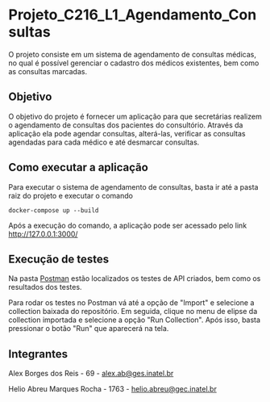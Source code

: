 # Projeto_C216_L1_Agendamento_Consultas

O projeto consiste em um sistema de agendamento de consultas médicas, no qual é possível gerenciar o cadastro dos médicos existentes, bem como as consultas marcadas.

## Objetivo

O objetivo do projeto é fornecer um aplicação para que secretárias realizem o agendamento de consultas dos pacientes do consultório. Através da aplicação ela pode agendar consultas, alterá-las, verificar as consultas agendadas para cada médico e até desmarcar consultas.

## Como executar a aplicação

Para executar o sistema de agendamento de consultas, basta ir até a pasta raiz do projeto e executar o comando

```
docker-compose up --build
```

Após a execução do comando, a aplicação pode ser acessado pelo link http://127.0.0.1:3000/

## Execução de testes

Na pasta [Postman](postman) estão localizados os testes de API criados, bem como os resultados dos testes.

Para rodar os testes no Postman vá até a opção de "Import" e selecione a collection baixada do repositório. Em seguida, clique no menu de elipse da collection importada e selecione a opção "Run Collection". Após isso, basta pressionar o botão "Run" que aparecerá na tela.

## Integrantes

Alex Borges dos Reis - 69 - alex.ab@ges.inatel.br

Helio Abreu Marques Rocha - 1763 - helio.abreu@gec.inatel.br